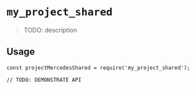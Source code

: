 # `my_project_shared`

> TODO: description

## Usage

```
const projectMercedesShared = require('my_project_shared');

// TODO: DEMONSTRATE API
```
